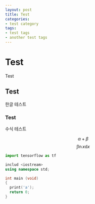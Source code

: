 ```yaml
---
layout: post
title: Test
categories:
- test category
tags:
- test tags
- another test tags
---
```


# Test
Test

## Test
한글 테스트

### Test
수식 테스트

$$ \alpha + \beta $$
$$ \int \ln x \textrm{d}x $$

```python
import tensorflow as tf
```

```c++
includ <iostream>
using namespace std;

int main (void)
{
  print('a');
  return 0;
}
```

